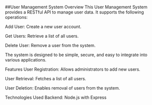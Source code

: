 ##User Management System
Overview
This User Management System provides a RESTful API to manage user data. It supports the following operations:

Add User: Create a new user account.

Get Users: Retrieve a list of all users.

Delete User: Remove a user from the system.

The system is designed to be simple, secure, and easy to integrate into various applications.

Features
User Registration: Allows administrators to add new users.

User Retrieval: Fetches a list of all users.

User Deletion: Enables removal of users from the system.




Technologies Used
Backend: Node.js with Express







